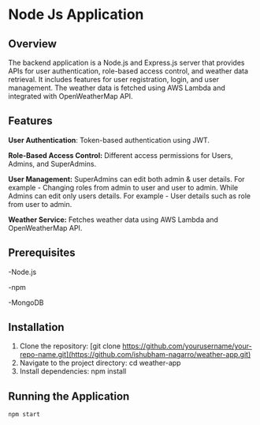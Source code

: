 # Node Js Application

## Overview

The backend application is a Node.js and Express.js server that provides APIs for user authentication, role-based access control, and weather data retrieval. It includes features for user registration, login, and user management. The weather data is fetched using AWS Lambda and integrated with OpenWeatherMap API.

## Features

**User Authentication**: Token-based authentication using JWT.

**Role-Based Access Control:** Different access permissions for Users, Admins, and SuperAdmins.

**User Management:** SuperAdmins can edit both admin & user details. For example - Changing roles from admin to user and user to admin. While Admins can edit only users details. For example - User details such as role from user to admin.

**Weather Service:** Fetches weather data using AWS Lambda and OpenWeatherMap API.

## Prerequisites

-Node.js

-npm

-MongoDB

## Installation

1. Clone the repository: [git clone https://github.com/yourusername/your-repo-name.git](https://github.com/ishubham-nagarro/weather-app.git)
2. Navigate to the project directory: cd weather-app
3. Install dependencies: npm install

## Running the Application

`npm start`
